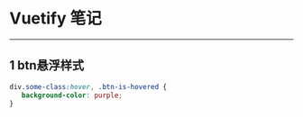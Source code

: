 # Vuetify 笔记

***
## 1 btn悬浮样式
```scss
div.some-class:hover, .btn-is-hovered {
   background-color: purple;
}
```